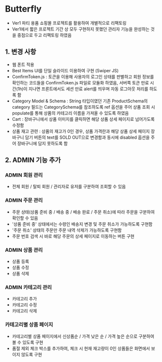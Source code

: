 # Butterfly
- Ver1 파티 용품 쇼핑몰 프로젝트를 활용하여 개별적으로 리팩토링
- Ver1에서 짧은 프로젝트 기간 상 모두 구현하지 못했던 관리자 기능을 완성하는 것을 중점으로 두고 리팩토링 하였음

## 1. 변경 사항
- 웹 폰트 적용
- Best Items UI를 단일 슬라이드 이용하여 구현 (Swiper JS)
- ConfirmToken.js : 토큰을 이용해 사용자의 로그인 상태를 판별하고 회원 정보를 확인하는 코드들을 ConfirmToken.js 파일로 모듈화 하였음, 서버쪽 토큰 만료 시간(1h)이 지나면 프론트에서도 세션 만료 alert를 띄우며 자동 로그아웃 처리를 하도록 함
- Category Model & Schema : String 타입이였던 기존 ProductSchema의 category 필드는 CategorySchema를 참조하도록 ref 옵션을 주어 상품 조회 시 populate를 통해 상품의 카테고리 이름을 가져올 수 있도록 하였음
- Cart : 장바구니에서 상품 이미지를 클릭하면 해당 상품 상세 페이지로 넘어가도록 수정함
- 상품 재고 관련 : 상품의 재고가 0인 경우, 상품 가격란과 해당 상품 상세 페이지 장바구니 담기 버튼의 text를 SOLD OUT으로 변경함과 동시에 disabled 옵션을 주어 장바구니에 담지 못하도록 함


## 2. ADMIN 기능 추가
### ADMIN 회원 관리
- 전체 회원 / 탈퇴 회원 / 관리자로 유저를 구분하여 조회할 수 있음


### ADMIN 주문 관리
- 주문 상태(상품 준비 중 / 배송 중 / 배송 완료 / 주문 취소)에 따라 주문을 구분하여 확인할 수 있음
- '상품 준비 중' 상태에서는 수령인 배송지 변경 및 주문 취소가 가능하도록 구현함
- '주문 취소' 상태의 주문만 주문 내역 삭제가 가능하도록 구현함
- 주문 번호 검색 시 바로 해당 주문의 상세 페이지로 이동하는 버튼 구현


### ADMIN 상품 관리
- 상품 등록
- 상품 수정
- 상품 삭제


### ADMIN 카테고리 관리
- 카테고리 추가
- 카테고리 수정
- 카테고리 삭제


### 카테고리별 상품 페이지
- 카테고리별 상품 페이지에서 신상품순 / 가격 낮은 순 / 가격 높은 순으로 구분하여 볼 수 있도록 구현
- 품절 제외 체크 박스를 추가하여, 체크 시 현재 재고량이 0인 상품들은 화면에서 보이지 않도록 구현
